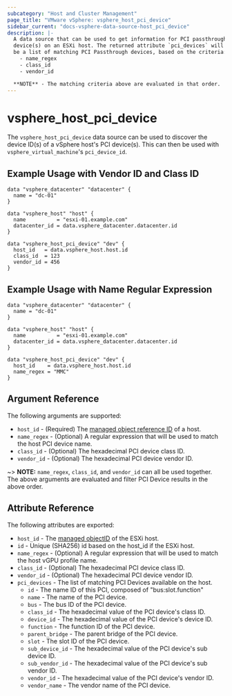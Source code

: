 ```yaml
---
subcategory: "Host and Cluster Management"
page_title: "VMware vSphere: vsphere_host_pci_device"
sidebar_current: "docs-vsphere-data-source-host_pci_device"
description: |-
  A data source that can be used to get information for PCI passthrough
  device(s) on an ESXi host. The returned attribute `pci_devices` will
  be a list of matching PCI Passthrough devices, based on the criteria:
    - name_regex
    - class_id
    - vendor_id

  **NOTE** - The matching criteria above are evaluated in that order.
---
```


# vsphere_host_pci_device

The `vsphere_host_pci_device` data source can be used to discover the device ID(s)
of a vSphere host's PCI device(s). This can then be used with
`vsphere_virtual_machine`'s `pci_device_id`.

## Example Usage with Vendor ID and Class ID

```hcl
data "vsphere_datacenter" "datacenter" {
  name = "dc-01"
}

data "vsphere_host" "host" {
  name          = "esxi-01.example.com"
  datacenter_id = data.vsphere_datacenter.datacenter.id
}

data "vsphere_host_pci_device" "dev" {
  host_id   = data.vsphere_host.host.id
  class_id  = 123
  vendor_id = 456
}
```

## Example Usage with Name Regular Expression

 ```hcl
 data "vsphere_datacenter" "datacenter" {
   name = "dc-01"
 }

 data "vsphere_host" "host" {
   name          = "esxi-01.example.com"
   datacenter_id = data.vsphere_datacenter.datacenter.id
 }

 data "vsphere_host_pci_device" "dev" {
   host_id    = data.vsphere_host.host.id
   name_regex = "MMC"
 }
 ```

## Argument Reference

The following arguments are supported:

* `host_id` - (Required) The [managed object reference ID][docs-about-morefs] of
  a host.
* `name_regex` - (Optional) A regular expression that will be used to match the
  host PCI device name.
* `class_id` - (Optional) The hexadecimal PCI device class ID.
* `vendor_id` - (Optional) The hexadecimal PCI device vendor ID.

[docs-about-morefs]: /docs/providers/vsphere/index.html#use-of-managed-object-references-by-the-vsphere-provider

~> **NOTE:** `name_regex`, `class_id`, and `vendor_id` can all be used together.
The above arguments are evaluated and filter PCI Device results in the above order.

## Attribute Reference

The following attributes are exported:

* `host_id` - The [managed objectID][docs-about-morefs] of the ESXi host.
* `id` - Unique (SHA256) id based on the host_id if the ESXi host.
* `name_regex` - (Optional) A regular expression that will be used to match the
  host vGPU profile name.
* `class_id` - (Optional) The hexadecimal PCI device class ID.
* `vendor_id` - (Optional) The hexadecimal PCI device vendor ID.
* `pci_devices` - The list of matching PCI Devices available on the host.
  * `id` - The name ID of this PCI, composed of "bus:slot.function"
  * `name` - The name of the PCI device.
  * `bus` - The bus ID of the PCI device.
  * `class_id` - The hexadecimal value of the PCI device's class ID.
  * `device_id` - The hexadecimal value of the PCI device's device ID.
  * `function` - The function ID of the PCI device.
  * `parent_bridge` - The parent bridge of the PCI device.
  * `slot` - The slot ID of the PCI device.
  * `sub_device_id` - The hexadecimal value of the PCI device's sub device ID.
  * `sub_vendor_id` - The hexadecimal value of the PCI device's sub vendor ID.
  * `vendor_id` - The hexadecimal value of the PCI device's vendor ID.
  * `vendor_name` - The vendor name of the PCI device.
